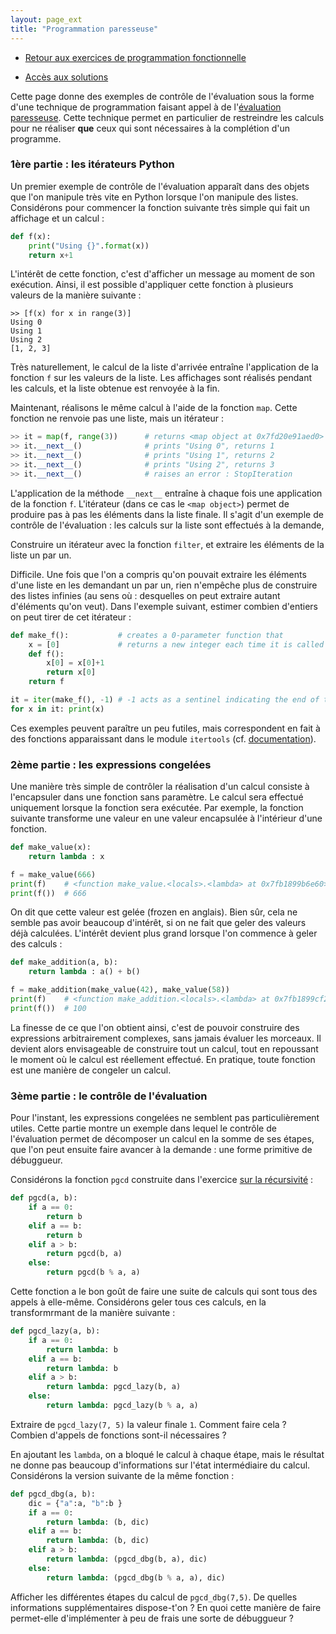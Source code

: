 ```yaml
---
layout: page_ext
title: "Programmation paresseuse"
---
```


- [Retour aux exercices de programmation fonctionnelle](./td_functional.md)

- [Accès aux solutions](./td_laziness.solutions.md)

Cette page donne des exemples de contrôle de l'évaluation sous la
forme d'une technique de programmation faisant appel à de
l'[évaluation
paresseuse](https://en.wikipedia.org/wiki/Lazy_evaluation). Cette
technique permet en particulier de restreindre les calculs pour ne
réaliser **que** ceux qui sont nécessaires à la complétion d'un
programme.

### 1ère partie : les itérateurs Python

Un premier exemple de contrôle de l'évaluation apparaît dans des
objets que l'on manipule très vite en Python lorsque l'on manipule des
listes. Considérons pour commencer la fonction suivante très simple
qui fait un affichage et un calcul&nbsp;:

```python
def f(x):
	print("Using {}".format(x))
	return x+1
```

L'intérêt de cette fonction, c'est d'afficher un message au moment de
son exécution. Ainsi, il est possible d'appliquer cette fonction à
plusieurs valeurs de la manière suivante&nbsp;:

```
>> [f(x) for x in range(3)]
Using 0
Using 1
Using 2
[1, 2, 3]
```

Très naturellement, le calcul de la liste d'arrivée entraîne
l'application de la fonction `f` sur les valeurs de la liste. Les
affichages sont réalisés pendant les calculs, et la liste obtenue est
renvoyée à la fin.

Maintenant, réalisons le même calcul à l'aide de la fonction
`map`. Cette fonction ne renvoie pas une liste, mais un
itérateur&nbsp;:


```python
>> it = map(f, range(3))      # returns <map object at 0x7fd20e91aed0>
>> it.__next__()              # prints "Using 0", returns 1
>> it.__next__()              # prints "Using 1", returns 2
>> it.__next__()              # prints "Using 2", returns 3
>> it.__next__()              # raises an error : StopIteration
```

L'application de la méthode `__next__` entraîne à chaque fois une
application de la fonction `f`. L'itérateur (dans ce cas le `<map
object>`) permet de produire pas à pas les éléments dans la liste
finale.  Il s'agit d'un exemple de contrôle de l'évaluation : les
calculs sur la liste sont effectués à la demande,

Construire un itérateur avec la fonction `filter`, et extraire les
éléments de la liste un par un.

<span class="label">Difficile</span>. Une fois que l'on a compris
qu'on pouvait extraire les éléments d'une liste en les demandant un
par un, rien n'empêche plus de construire des listes infinies (au sens
où : desquelles on peut extraire autant d'éléments qu'on veut). Dans
l'exemple suivant, estimer combien d'entiers on peut tirer de cet
itérateur&nbsp;:

```python
def make_f():           # creates a 0-parameter function that
    x = [0]             # returns a new integer each time it is called
    def f():
        x[0] = x[0]+1
        return x[0]
    return f

it = iter(make_f(), -1) # -1 acts as a sentinel indicating the end of the list
for x in it: print(x)
```

Ces exemples peuvent paraître un peu futiles, mais correspondent en
fait à des fonctions apparaissant dans le module `itertools`
(cf. [documentation](https://docs.python.org/3/library/itertools.html)).

### 2ème partie : les expressions congelées

Une manière très simple de contrôler la réalisation d'un calcul
consiste à l'encapsuler dans une fonction sans paramètre. Le calcul
sera effectué uniquement lorsque la fonction sera exécutée. Par
exemple, la fonction suivante transforme une valeur en une valeur
encapsulée à l'intérieur d'une fonction.

```python
def make_value(x):
    return lambda : x

f = make_value(666)
print(f)    # <function make_value.<locals>.<lambda> at 0x7fb1899b6e60>
print(f())  # 666
```

On dit que cette valeur est gelée (frozen en anglais). Bien sûr, cela
ne semble pas avoir beaucoup d'intérêt, si on ne fait que geler des
valeurs déjà calculées. L'intérêt devient plus grand lorsque l'on
commence à geler des calculs&nbsp;:

```python
def make_addition(a, b):
    return lambda : a() + b()

f = make_addition(make_value(42), make_value(58))
print(f)    # <function make_addition.<locals>.<lambda> at 0x7fb1899cf200>
print(f())  # 100
```

La finesse de ce que l'on obtient ainsi, c'est de pouvoir construire
des expressions arbitrairement complexes, sans jamais évaluer les
morceaux. Il devient alors envisageable de construire tout un calcul,
tout en repoussant le moment où le calcul est réellement effectué. En
pratique, toute fonction est une manière de congeler un calcul.

### 3ème partie : le contrôle de l'évaluation

Pour l'instant, les expressions congelées ne semblent pas
particulièrement utiles. Cette partie montre un exemple dans lequel le
contrôle de l'évaluation permet de décomposer un calcul en la somme de
ses étapes, que l'on peut ensuite faire avancer à la demande : une
forme primitive de débuggueur.

Considérons la fonction `pgcd` construite dans l'exercice [sur la
récursivité](/td/functional/td_recursivity.html)&nbsp;:

```python
def pgcd(a, b):
    if a == 0:
        return b
    elif a == b:
        return b
    elif a > b:
        return pgcd(b, a)
    else:
        return pgcd(b % a, a)
```

Cette fonction a le bon goût de faire une suite de calculs qui sont
tous des appels à elle-même. Considérons geler tous ces calculs, en la
transformrmant de la manière suivante&nbsp;:

```python
def pgcd_lazy(a, b):
    if a == 0:
        return lambda: b
    elif a == b:
        return lambda: b
    elif a > b:
        return lambda: pgcd_lazy(b, a)
    else:
        return lambda: pgcd_lazy(b % a, a)
```

Extraire de `pgcd_lazy(7, 5)` la valeur finale `1`. Comment faire
cela&nbsp;? Combien d'appels de fonctions sont-il nécessaires&nbsp;?

En ajoutant les `lambda`, on a bloqué le calcul à chaque étape, mais
le résultat ne donne pas beaucoup d'informations sur l'état
intermédiaire du calcul. Considérons la version suivante de la même
fonction&nbsp;:

```python
def pgcd_dbg(a, b):
    dic = {"a":a, "b":b }
    if a == 0:
        return lambda: (b, dic)
    elif a == b:
        return lambda: (b, dic)
    elif a > b:
        return lambda: (pgcd_dbg(b, a), dic)
    else:
        return lambda: (pgcd_dbg(b % a, a), dic)
```

Afficher les différentes étapes du calcul de `pgcd_dbg(7,5)`. De
quelles informations supplémentaires dispose-t'on ? En quoi cette
manière de faire permet-elle d'implémenter à peu de frais une sorte de
débuggueur&nbsp;?
